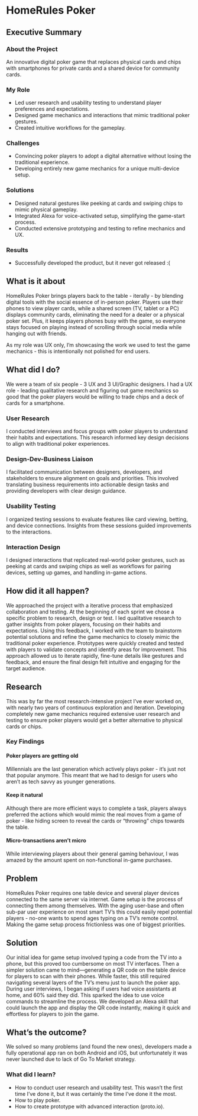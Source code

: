 # HomeRules Poker

## Executive Summary
### About the Project
An innovative digital poker game that replaces physical cards and chips with smartphones for private cards and a shared device for community cards.

### My Role
- Led user research and usability testing to understand player preferences and expectations.
- Designed game mechanics and interactions that mimic traditional poker gestures.
- Created intuitive workflows for the gameplay.

### Challenges
- Convincing poker players to adopt a digital alternative without losing the traditional experience.
- Developing entirely new game mechanics for a unique multi-device setup.

### Solutions
- Designed natural gestures like peeking at cards and swiping chips to mimic physical gameplay.
- Integrated Alexa for voice-activated setup, simplifying the game-start process.
- Conducted extensive prototyping and testing to refine mechanics and UX.
### Results
- Successfully developed the product, but it never got released :( 

## What is it about
HomeRules Poker brings players back to the table - iterally - by blending digital tools with the social essence of in-person poker. Players use their phones to view player cards, while a shared screen (TV, tablet or a PC) displays community cards, eliminating the need for a dealer or a physical poker set. Plus, it keeps players phones busy with the game, so everyone stays focused on playing instead of scrolling through social media while hanging out with friends.

As my role was UX only, I’m showcasing the work we used to test the game mechanics - this is intentionally not polished for end users. 


## What did I do?
We were a team of six people - 3 UX and 3 UI/Graphic designers. I had a UX role - leading qualitative research and figuring out game mechanics so good that the poker players would be willing to trade chips and a deck of cards for a smartphone.

### User Research
I conducted interviews and focus groups with poker players to understand their habits and expectations. This research informed key design decisions to align with traditional poker experiences.

### Design-Dev-Business Liaison
I facilitated communication between designers, developers, and stakeholders to ensure alignment on goals and priorities. This involved translating business requirements into actionable design tasks and providing developers with clear design guidance.

### Usability Testing
I organized testing sessions to evaluate features like card viewing, betting, and device connections. Insights from these sessions guided improvements to the interactions.

### Interaction Design
I designed interactions that replicated real-world poker gestures, such as peeking at cards and swiping chips as well as workflows for pairing devices, setting up games, and handling in-game actions. 

## How did it all happen?
We approached the project with a iterative process that emphasized collaboration and testing. At the beginning of each sprint we chose a specific problem to research, design or test. I led qualitative research to gather insights from poker players, focusing on their habits and expectations. Using this feedback, I worked with the team to brainstorm potential solutions and refine the game mechanics to closely mimic the traditional poker experience. Prototypes were quickly created and tested with players to validate concepts and identify areas for improvement. This approach allowed us to iterate rapidly, fine-tune details like gestures and feedback, and ensure the final design felt intuitive and engaging for the target audience.

## Research
This was by far the most research-intensive project I’ve ever worked on, with nearly two years of continuous exploration and iteration. Developing completely new game mechanics required extensive user research and testing to ensure poker players would get a better alternative to physical cards or chips.

### Key Findings

#### Poker players are getting old
Millennials are the last generation which actively plays poker - it’s just not that popular anymore. This meant that we had to design for users who aren’t as tech savvy as younger generations. 

#### Keep it natural
Although there are more efficient ways to complete a task, players always preferred the actions which would mimic the real moves from a game of poker - like hiding screen to reveal the cards or “throwing” chips towards the table.

#### Micro-transactions aren’t micro
While interviewing players about their general gaming behaviour, I was amazed by the amount spent on non-functional in-game purchases.

## Problem
HomeRules Poker requires one table device and several player devices connected to the same server via internet. Game setup is the process of connecting them among themselves. With the aging user-base and often sub-par user experience on most smart TV’s this could easily repel potential players - no-one wants to spend ages typing on a TV’s remote control. Making the game setup process frictionless was one of biggest priorities. 

## Solution
Our initial idea for game setup involved typing a code from the TV into a phone, but this proved too cumbersome on most TV interfaces. Then a simpler solution came to mind—generating a QR code on the table device for players to scan with their phones. While faster, this still required navigating several layers of the TV’s menu just to launch the poker app. During user interviews, I began asking if users had voice assistants at home, and 60% said they did. This sparked the idea to use voice commands to streamline the process. We developed an Alexa skill that could launch the app and display the QR code instantly, making it quick and effortless for players to join the game.


## What’s the outcome?
We solved so many problems (and found the new ones), developers made a fully operational app ran on both Android and iOS, but unfortunately it was never launched due to lack of Go To Market strategy.

### What did I learn?
- How to conduct user research and usability test. This wasn’t the first time I’ve done it, but it was certainly the time I’ve done it the most.
- How to play poker.
- How to create prototype with advanced interaction (proto.io).



